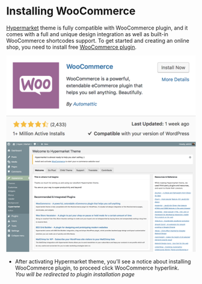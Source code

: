 # Installing WooCommerce

[Hypermarket](https://wordpress.org/themes/hypermarket/) theme is fully compatible with WooCommerce plugin, and it comes with a full and unique design integration as well as built-in WooCommerce shortcodes support.
To get started and creating an online shop, you need to install free [WooCommerce plugin](https://wordpress.org/plugins/woocommerce/).

![Installing WooCommerce](img/installing-woocommerce.png)
![Installing WooCommerce Notice](img/install-woocommerce-notice.png)

* After activating Hypermarket theme, you’ll see a notice about installing WooCommerce plugin, to proceed click WooCommerce hyperlink.<br/>
*You will be redirected to plugin installation page*
